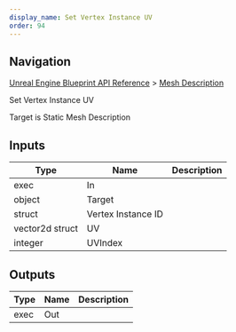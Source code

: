 ```yaml
---
display_name: Set Vertex Instance UV
order: 94
---
```

## Navigation

[Unreal Engine Blueprint API Reference](https://dev.epicgames.com/documentation/en-us/unreal-engine/BlueprintAPI) > [Mesh Description](https://dev.epicgames.com/documentation/en-us/unreal-engine/BlueprintAPI/MeshDescription)

Set Vertex Instance UV

Target is Static Mesh Description

## Inputs

| Type | Name | Description |
| --- | --- | --- |
| exec | In |  |
| object | Target |  |
| struct | Vertex Instance ID |  |
| vector2d struct | UV |  |
| integer | UVIndex |  |

## Outputs

| Type | Name | Description |
| --- | --- | --- |
| exec | Out |  |
